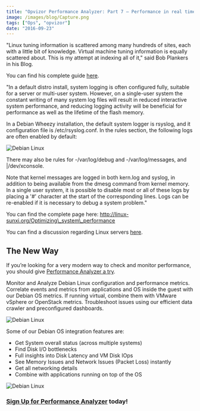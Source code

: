 ```yaml
---
title: "Opvizor Performance Analyzer: Part 7 – Performance in real time for Debian Linux"
image: /images/blog/Capture.png
tags: ["Ops", "opvizor"]
date: "2016-09-23"
---
```


"Linux tuning information is scattered among many hundreds of sites, each with a little bit of knowledge. Virtual machine tuning information is equally scattered about. This is my attempt at indexing all of it," said Bob Plankers in his Blog.

You can find his complete guide [here](https://lonesysadmin.net/tag/linux-vm-performance-tuning/).

"In a default distro install, system logging is often configured fully, suitable for a server or multi-user system. However, on a single-user system the constant writing of many system log files will result in reduced interactive system performance, and reducing logging activity will be beneficial for performance as well as the lifetime of the flash memory.

In a Debian Wheezy installation, the default system logger is rsyslog, and it configuration file is /etc/rsyslog.conf. In the rules section, the following logs are often enabled by default:

![Debian Linux](/images/blog/Capture.png)

There may also be rules for -/var/log/debug and -/var/log/messages, and |/dev/xconsole.

Note that kernel messages are logged in both kern.log and syslog, in addition to being available from the dmesg command from kernel memory. In a single user system, it is possible to disable most or all of these logs by placing a '#' character at the start of the corresponding lines. Logs can be re-enabled if it is necessary to debug a system problem."

You can find the complete page here: http://linux-sunxi.org/Optimizing\_system\_performance

You can find a discussion regarding Linux servers [here](http://serverfault.com/questions/598834/best-practice-on-linux-servers-and-cpu-power-throttling).

## The New Way

If you’re looking for a very modern way to check and monitor performance, you should give [Performance Analyzer a try](http://try.opvizor.com/perfanalyzer/). 

Monitor and Analyze Debian Linux configuration and performance metrics. Correlate events and metrics from applications and OS inside the guest with our Debian OS metrics. If running virtual, combine them with VMware vSphere or OpenStack metrics. Troubleshoot issues using our efficient data crawler and preconfigured dashboards.

![Debian Linux](/images/blog/debian_1.png)

Some of our Debian OS integration features are:

- Get System overall status (across multiple systems)
- Find Disk I/O bottlenecks
- Full insights into Disk Latency and VM Disk IOps
- See Memory Issues and Network Issues (Packet Loss) instantly
- Get all networking details
- Combine with applications running on top of the OS

![Debian Linux](/images/blog/debian_2.png)

### [Sign Up for Performance Analyzer](http://try.opvizor.com/perfanalyzer/) today!
